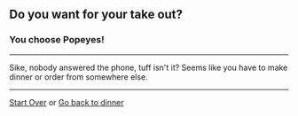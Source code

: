 ## Do you want for your take out?
### You choose Popeyes!
---

Sike, nobody answered the phone, tuff isn't it? Seems like you have to make dinner or order from somewhere else.

---
[Start Over](../cooking-food.md)
or
[Go back to dinner](dinner.md)
